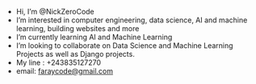 -  Hi, I’m @NickZeroCode
-  I’m interested in computer engineering, data science, AI and machine learning, building websites and more
-  I’m currently learning AI and Machine Learning
-  I’m looking to collaborate on Data Science and Machine Learning Projects as well as Django projects.
-  My line : +243835127270
-  email: faraycode@gmail.com

<!---
NickZeroCode/NickZeroCode is a ✨ special ✨ repository because 
